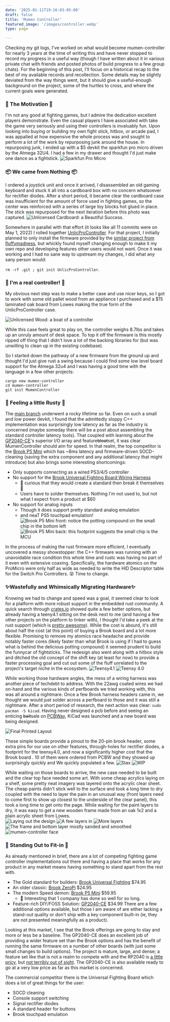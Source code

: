 ```yaml
---
date: '2025-01-11T19:16:03-05:00'
draft: false
title: 'Mumen Controller'
featured_image: '/images/controller.webp'
type: page

---
```


Checking my git logs, I've worked on what would become mumen-controller for nearly 3 years at the time of writing this and have never stopped to record my progress in a useful way (though I have written about it in various private chat with friends and posted photos of build progress to a few group chats). For the beginning of this post, I'll focus on a historical recap to the best of my available records and recollection. Some details may be slightly deviated from the way things went, but it should give a useful-enough background on the project, some of the hurtles to cross, and where the current goals were generated. 

### 🥊 The Motivation 🥊
I'm not any good at fighting games, but I admire the dedication excellent players demonstrate. Even the casual players I have associated with take the game very seriously and using their controllers is invaluably fun. Upon looking into buying or building my own fight stick, hitbox, or arcade pad, I was appalled at how expensive the whole process was and sought to perform a lot of the work by repurposing junk around the house. In repurposing junk, I ended up with a $5 devkit the sparkfun pro micro driven by the Atmega 32U4. I had a few in my drawer and thought I'd just make one dance as a fightstick. 
![Sparkfun Pro Micro](/images/promicro.webp)

### 📦 We came from Nothing 📦
I ordered a joystick unit and once it arrived, I disassembled an old gaming keyboard and stuck it all into a cardboard box with no concern whatsoever for rectifier diodes. After a short period, it became clear the cardboard case was insufficient for the amount of force used in fighting games, so the center was reinforced with a series of large toy blocks hot glued in place. The stick was repurposed for the next iteration before this photo was captured.
![Unlicensed Cardboard: a Beautiful Success.](/images/unlicensed-cardboard50.webp)

Somewhere in parallel with that effort (it looks like all 11 commits were on May 1, 2022) I rolled together [UnlicProController](https://github.com/nulvox/UnlicProController). For that project, I initially planned to only install the firmware provided by the [similar project from fluffymadness](https://github.com/fluffymadness/ATMega32U4-Switch-Fightstick), but whickly found myself changing enough to make it my own repo and developing features other users would not want. Once it was working and I had no sane way to upstream my changes, I did what any sany person would: 

`rm -rf .git ; git init UnlicProController`.

### 🤥 I'm a real controller! 🤥
My obvious next step was to make a better case and use nicer keys, so I got to work with some old pallet wood from an appliance I purchased and a $15 laminated oak board from Lowes making the true form of the UnlicProController case. 

![Unlicensed Wood: a boat of a controller](/images/unlicensed-wood50.webp)

While this case feels great to play on, the controller weighs 8.7lbs and takes up an unruly amount of desk space. To top it off the firmware is this mostly ripped off thing that I didn't love a lot of the backing libraries for (but was unwilling to clean up in the existing codebase). 

So I started down the pathway of a new firmware from the ground up and thought I'd just give rust a swing because I could find some low level board support for the Atmega 32u4 and I was having a good time with the language in a few other projects: 

```
cargo new mumen-controller 
cd mumen-controller  
git init MumenController
```

### 🦀 Feeling a little Rusty 🦀
The [main branch](https://github.com/nulvox/MumenController) underwent a rocky lifetime so far. Even on such a small and low power devkit, I found that the admittedly sloppy C++ implementation was surprisingly low latency as far as the industry is concerned (maybe someday there will be a post about assembling the standard controller latency tools). That coupled with learning about the [GP2040-CE](https://github.com/OpenStickCommunity/GP2040-CE)'s superior I/O array and feature~~bloat~~set, it was clear MumenController should aim for speed. In that realm, the top competitor is the [Brook P5 Mini](https://focusattack.com/brook-p5-mini-fight-board-pcba/) which has ~8ms latency and firmware-driven SOCD-cleaning (saving the extra component and any additional latency that might introduce) but also brings some interesting shortcomings:
 - Only supports connecting as a wired PS3/4/5 controller
 - No support for the [Brook Universal Fighting Board Wiring Harness](https://focusattack.com/bundle-japan-wiring-for-brook-ufb-gp2040-ce/)
   - 🧐 curious that they would create a standard then break it themselves 🧐
   - Users have to solder themselves. Nothing I'm not used to, but not what I expect from a product at $60
 - No support for analog inputs 
   - Though it does support pretty standard analog emulation
   - and neaT PS5 touchpad emulation!
![Brook P5 Mini front: notice the potting compound on the small chip in the bottom left](/images/brook-front50.webp) ![Brook P5 Mini back: this footprint suggests the small chip is the MCU](/images/brook-back50.webp)

In the process of making the rust firmware more efficient, I eventually uncovered a messy showstopper: the C++ firmware was running with an unavoidable race condition this whole time and rustc was having no part of it even with extensive coaxing. Specifically, the hardware atomics on the ProMicro were only half as wide as needed to write the HID Descriptor table for the Switch Pro Controllers. 😵 Time to change. 

### ✨Wastefully and Whimsically Migrating Hardware✨
Knowing we had to change and speed was a goal, it seemed clear to look for a platform with more robust support in the embedded rust community. A quick search through [crates.io](https://crates.io/search?q=bsp) showed quite a few better options, but already having a teeny4.1 sitting on the desk next to me (and having a few other projects on the platform to tinker with), I thought I'd take a peek at the rust support (which is [pretty awesome](https://crates.io/crates/teensy4-bsp)). While the cost is absurd, it's still about half the cost (at this point) of buying a Brook board and a lot more flexible. Promising to remove my atomics race headache and provide notably faster cores (likely faster than what Brook is using if I had to guess what is behind the delicious potting compound) it seemed prudent to build the funnycar of fightsticks. The redesign also went along with a hitbox style and ditched the old concept of the shift key (at least for now) to provide a faster processing goal and cut out some of the fluff unrelated to the project's target niche in the ecosystem. 
![Teensy4.1](/images/teensy4.1-70.webp) ![Teensy 4.0](/images/teensy4.0-25.webp)

While working those hardware angles, the mess of a wiring harness was another piece of techdebt to address. With the 22awg coated wires we had on-hand and the various kinds of perfboards we tried working with, this was all around a nightmare. Once a few Brook harness headers came in, we thought we would just solder across a perfboard to those and it was still a nightmare. After a short period of research, the next action was clear: `sudo pacman -S kicad`. Having never designed a pcb before and seeing an enticing ~~bait~~sale on [PCBWay](https://www.pcbway.com/Member/Login/?from=bingSE06), KiCad was launched and a new board was being designed. 

![Final Printed Layout](/images/pcb-layout50.webp)

These simple boards provide a pinout to the 20-pin brook header, some extra pins for our use on other features, through-holes for rectifier diodes, a footprint for the teensy4.0, and now a significantly higher cost that the Brook board . 10 of them were ordered from PCBW and they showed up surprisingly quickly and We quickly populated a few.
![Stax](/images/board-stack.webp)
![WIP](/images/populating.webp)

While waiting on those boards to arrive, the new case needed to be built and the clear top face needed some art. With some cheap acrylics laying on a shelf, some pretty neat imagery was layered onto the acrylic clear sheet. The cheap paints didn't stick well to the surface and took a long time to dry coupled with the need to layer the pain in an unusual way (front layers need to come first to show up closest to the underside of the clear panel), this took a long time to get onto the page. While waiting for the paint layers to dry, it was easy to get a new wooden frame made from an oak 1x2 and a plain acrylic sheet from Lowes.  
![Laying out the design](/images/paint-layout.webp) ![A few layers in](/images/paint-wip1.webp) ![More layers](/images/paint-wip2-50.webp) ![The frame and bottom layer mostly sanded and smoothed](/images/frame50.webp) ![mumen-controller face](/images/controller.webp)


### 🥸 Standing Out to Fit-in 🥸
As already mentioned in brief, there are a lot of competing fighting game controller implementations out there and having a place that works for any product in any market means having something to stand apart from the rest with.
 - The Gold standard for builders: [Brook Universal Fighting](https://focusattack.com/brook-gen-5x-multi-console-pc-fighting-board/) $74.95
 - An older classic: [Brook ZeroPi](https://focusattack.com/brook-zero-pi-fighting-board-pi-ps3-ps2-psx-pc-switch/) $24.95
 - The modern Speed demon: [Brook P5 Mini](https://focusattack.com/brook-p5-mini-fight-board-pcba/) $59.95
    - 🤔 Interesting that 1 company has done so well for so long. 
 - Feature-rich DIY/FOSS Solution: [GP2040-CE](https://focusattack.com/gp2040-ce-v5-6e-usb-b-usb-c-open-source-multi-console-fight-board/) $34.99
There are a few additional options available, but those I am aware of are either lacking a stand-out quality or don't ship with a key component built-in (ie, they are not presented meaningfully as a product).

Looking at this market, I see that the Brook offerings are going to stay and more or less be a baseline. The GP2040-CE does an excellent job of providing a wider feature set than the Brook options and has the benefit of running the same firmware on a number of other boards (with just some small changes to build options). The project is mature, large, and dense; a feature set like that is not a realm to compete with and the RP2040 is [a little pricy](https://octopart.com/102110545-seeed+studio-116237358), but [not terribly out of sight](https://octopart.com/mimxrt1062cvl5b-nxp+semiconductors-105790568). The GP2040-CE is also available ready to go at a very low price as far as this market is concerned. 

The commercial competitor there is the Universal Fighting Board which does a lot of great things for the user:
 - SOCD cleaning
 - Console support switching
 - Signal rectifier diodes
 - A standard header for buttons
 - Brook touchpad emulation